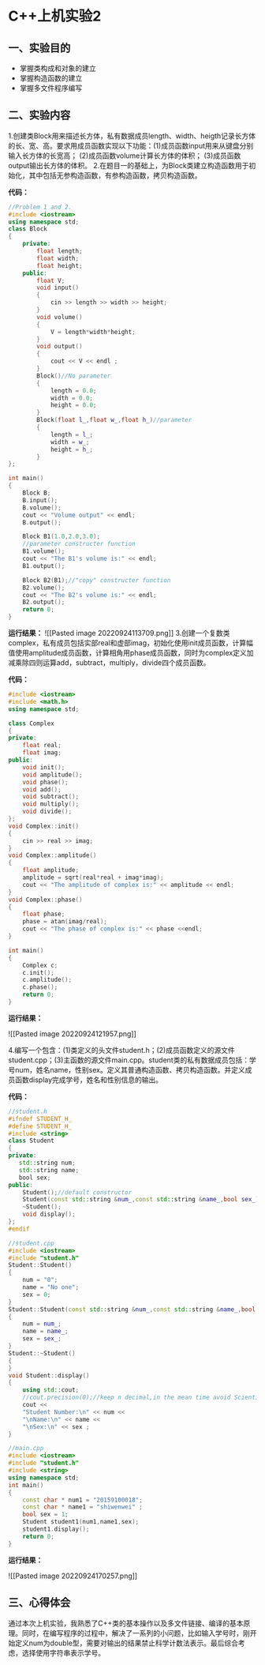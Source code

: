# C++上机实验2
## 一、实验目的

- 掌握类构成和对象的建立
- 掌握构造函数的建立
- 掌握多文件程序编写

## 二、实验内容
1.创建类Block用来描述长方体，私有数据成员length、width、heigth记录长方体的长、宽、高。要求用成员函数实现以下功能：(1)成员函数input用来从键盘分别输入长方体的长宽高； (2)成员函数volume计算长方体的体积； (3)成员函数output输出长方体的体积。
2.在题目一的基础上，为Block类建立构造函数用于初始化，其中包括无参构造函数，有参构造函数，拷贝构造函数。

**代码：**
```c++
//Problem 1 and 2.
#include <iostream>
using namespace std;
class Block
{
    private:
        float length;
        float width;
        float height;
    public:
        float V;
        void input()
        {
            cin >> length >> width >> height;
        }
        void volume()
        {
            V = length*width*height;
        }
        void output()
        {
            cout << V << endl ;
        }
        Block()//No parameter
        {
            length = 0.0;
            width = 0.0;
            height = 0.0;
        }
        Block(float l_,float w_,float h_)//parameter
        {
            length = l_;
            width = w_;
            height = h_;
        }
};

int main()
{
    Block B;
    B.input();
    B.volume();
    cout << "Volume output" << endl;
    B.output();  

    Block B1(1.0,2.0,3.0);
    //parameter constructer function
    B1.volume();
    cout << "The B1's volume is:" << endl;
    B1.output();  

    Block B2(B1);//"copy" constructer function
    B2.volume();
    cout << "The B2's volume is:" << endl;
    B2.output();
    return 0;
}
```

**运行结果：**
![[Pasted image 20220924113709.png]]
3.创建一个复数类complex，私有成员包括实部real和虚部imag，初始化使用init成员函数，计算幅值使用amplitude成员函数，计算相角用phase成员函数，同时为complex定义加减乘除四则运算add，subtract，multiply，divide四个成员函数。

**代码：**

```c++
#include <iostream>
#include <math.h>
using namespace std;

class Complex
{
private:
    float real;
    float imag;
public:
    void init();
    void amplitude();
    void phase();
    void add();
    void subtract();
    void multiply();
    void divide(); 
}; 
void Complex::init()
{
    cin >> real >> imag;
}
void Complex::amplitude()
{
    float amplitude;
    amplitude = sqrt(real*real + imag*imag);
    cout << "The amplitude of complex is:" << amplitude << endl;
}
void Complex::phase()
{
    float phase;
    phase = atan(imag/real);
    cout << "The phase of complex is:" << phase <<endl;
}

int main()
{
    Complex c;
    c.init();
    c.amplitude();
    c.phase();
    return 0;
}
```

**运行结果：**

![[Pasted image 20220924121957.png]]

4.编写一个包含：(1)类定义的头文件student.h；(2)成员函数定义的源文件student.cpp；(3)主函数的源文件main.cpp。student类的私有数据成员包括：学号num，姓名name，性别sex。定义其普通构造函数、拷贝构造函数。并定义成员函数display完成学号，姓名和性别信息的输出。

**代码：**

```c++
//student.h
#ifndef STUDENT_H_
#define STUDENT_H_
#include <string>
class Student
{
private:
   std::string num;
   std::string name;
   bool sex;
public:
    Student();//default constructor
    Student(const std::string &num_,const std::string &name_,bool sex_);
    ~Student();
    void display();
};
#endif
```
```c++
//student.cpp
#include <iostream>
#include "student.h"
Student::Student()
{
    num = "0";
    name = "No one";
    sex = 0;
}
Student::Student(const std::string &num_,const std::string &name_,bool sex_)
{
    num = num_;
    name = name_;
    sex = sex_;
}  
Student::~Student()
{
}  
void Student::display()
{
    using std::cout;
    //cout.precision(0);//keep n decimal,in the mean time avoid Scientific Counting Method
    cout <<
    "Student Number:\n" << num <<
    "\nName:\n" << name <<
    "\nSex:\n" << sex ;
}
```
```c++
//main.cpp
#include <iostream>
#include "student.h"
#include <string>
using namespace std;
int main()
{
    const char * num1 = "20159100018";
    const char * name1 = "shiwenwei" ;
    bool sex = 1;
    Student student1(num1,name1,sex);
    student1.display();
    return 0;
}
```

**运行结果：**

![[Pasted image 20220924170257.png]]

## 三、心得体会
通过本次上机实验，我熟悉了C++类的基本操作以及多文件链接、编译的基本原理。同时，在编写程序的过程中，解决了一系列的小问题，比如输入学号时，刚开始定义num为double型，需要对输出的结果禁止科学计数法表示。最后综合考虑，选择使用字符串表示学号。
